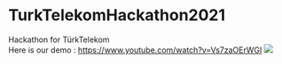 # TurkTelekomHackathon2021
Hackathon for TürkTelekom<br>
Here is our demo : https://www.youtube.com/watch?v=Vs7zaOErWGI
![](https://res.cloudinary.com/dm04dwplq/image/upload/v1622280172/belge_lt2rmh.png)
